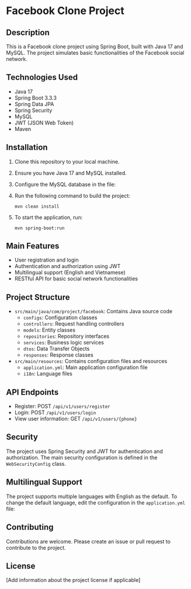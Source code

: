 # Facebook Clone Project

## Description
This is a Facebook clone project using Spring Boot, built with Java 17 and MySQL. The project simulates basic functionalities of the Facebook social network.

## Technologies Used
- Java 17
- Spring Boot 3.3.3
- Spring Data JPA
- Spring Security
- MySQL
- JWT (JSON Web Token)
- Maven

## Installation
1. Clone this repository to your local machine.
2. Ensure you have Java 17 and MySQL installed.
3. Configure the MySQL database in the file:

4. Run the following command to build the project:
   ```
   mvn clean install
   ```

5. To start the application, run:
   ```
   mvn spring-boot:run
   ```

## Main Features
- User registration and login
- Authentication and authorization using JWT
- Multilingual support (English and Vietnamese)
- RESTful API for basic social network functionalities

## Project Structure
- `src/main/java/com/project/facebook`: Contains Java source code
  - `configs`: Configuration classes
  - `controllers`: Request handling controllers
  - `models`: Entity classes
  - `repositories`: Repository interfaces
  - `services`: Business logic services
  - `dtos`: Data Transfer Objects
  - `responses`: Response classes
- `src/main/resources`: Contains configuration files and resources
  - `application.yml`: Main application configuration file
  - `i18n`: Language files

## API Endpoints
- Register: POST `/api/v1/users/register`
- Login: POST `/api/v1/users/login`
- View user information: GET `/api/v1/users/{phone}`

## Security
The project uses Spring Security and JWT for authentication and authorization. The main security configuration is defined in the `WebSecurityConfig` class.

## Multilingual Support
The project supports multiple languages with English as the default. To change the default language, edit the configuration in the `application.yml` file:

## Contributing
Contributions are welcome. Please create an issue or pull request to contribute to the project.

## License
[Add information about the project license if applicable]